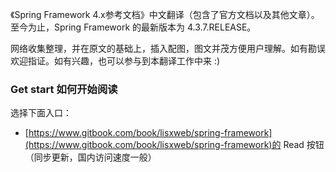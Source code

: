 《Spring Framework 4.x参考文档》中文翻译（包含了官方文档以及其他文章）。至今为止，Spring Framework 的最新版本为 4.3.7.RELEASE。

网络收集整理，并在原文的基础上，插入配图，图文并茂方便用户理解。如有勘误欢迎指证。如有兴趣，也可以参与到本翻译工作中来 :\)

### Get start 如何开始阅读

选择下面入口：

* [https://www.gitbook.com/book/lisxweb/spring-framework](https://www.gitbook.com/book/lisxweb/spring-framework)的 Read 按钮（同步更新，国内访问速度一般）



